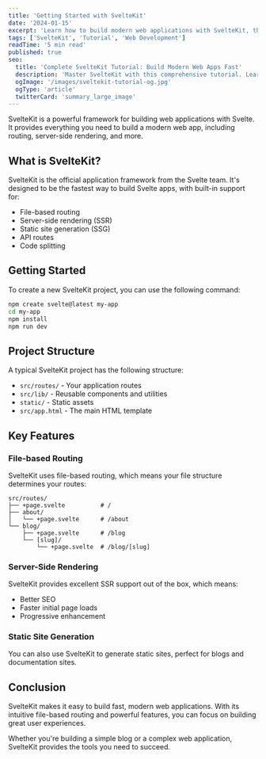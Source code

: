 ```yaml
---
title: 'Getting Started with SvelteKit'
date: '2024-01-15'
excerpt: 'Learn how to build modern web applications with SvelteKit, the full-stack framework for Svelte. This comprehensive guide covers everything from setup to deployment.'
tags: ['SvelteKit', 'Tutorial', 'Web Development']
readTime: '5 min read'
published: true
seo:
  title: 'Complete SvelteKit Tutorial: Build Modern Web Apps Fast'
  description: 'Master SvelteKit with this comprehensive tutorial. Learn file-based routing, SSR, SSG, and deployment. Perfect for developers starting with SvelteKit.'
  ogImage: '/images/sveltekit-tutorial-og.jpg'
  ogType: 'article'
  twitterCard: 'summary_large_image'
---
```


SvelteKit is a powerful framework for building web applications with Svelte. It provides everything you need to build a modern web app, including routing, server-side rendering, and more.

## What is SvelteKit?

SvelteKit is the official application framework from the Svelte team. It's designed to be the fastest way to build Svelte apps, with built-in support for:

- File-based routing
- Server-side rendering (SSR)
- Static site generation (SSG)
- API routes
- Code splitting

## Getting Started

To create a new SvelteKit project, you can use the following command:

```bash
npm create svelte@latest my-app
cd my-app
npm install
npm run dev
```

## Project Structure

A typical SvelteKit project has the following structure:

- `src/routes/` - Your application routes
- `src/lib/` - Reusable components and utilities
- `static/` - Static assets
- `src/app.html` - The main HTML template

## Key Features

### File-based Routing

SvelteKit uses file-based routing, which means your file structure determines your routes:

```
src/routes/
├── +page.svelte          # /
├── about/
│   └── +page.svelte      # /about
└── blog/
    ├── +page.svelte      # /blog
    └── [slug]/
        └── +page.svelte  # /blog/[slug]
```

### Server-Side Rendering

SvelteKit provides excellent SSR support out of the box, which means:

- Better SEO
- Faster initial page loads
- Progressive enhancement

### Static Site Generation

You can also use SvelteKit to generate static sites, perfect for blogs and documentation sites.

## Conclusion

SvelteKit makes it easy to build fast, modern web applications. With its intuitive file-based routing and powerful features, you can focus on building great user experiences.

Whether you're building a simple blog or a complex web application, SvelteKit provides the tools you need to succeed. 